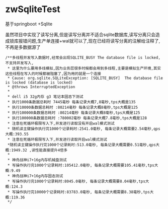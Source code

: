 # zwSqliteTest
基于springboot +Sqlite

虽然项目中实现了读写分离,但是读写分离并不适合sqlite数据库,读写分离只会造成锁库报错问题,生产单连接+wal就可以了,现在已经将读写分离的注解给注释了,不再是多数据源了


	/**多线程并发写入数据时,经常会出现SQLITE_BUSY The database file is locked,不支持并发写入,
	 * 这里为什么要用多线模拟,因为业务层很多时候都会用到多线程,主要是模拟生产环境,其实这些线程在写入的时候都被阻塞了,因为用的就是一个连接
	 * Cause: org.sqlite.SQLiteException: [SQLITE_BUSY]  The database file is locked (database is locked)
	 * @throws InterruptedException
	 *
	 * dell i5 32g内存 g3 笔记本固态下测试
	 * 执行1000条数据总耗时 7445毫秒 每条记录大概7,8毫秒,tps大概是135
	 * 执行10000条数据总耗时 :80214毫秒 每条记录大概8毫秒,tps大概是125
	 * 执行100000条数据总耗时 :80214毫秒 每条记录大概8毫秒,tps大概是125
	 * 执行100000条数据总耗时 :780002毫秒 每条记录大概7.8毫秒,tps大概是128
	 * 注意在死循环极限写入下,并发进行读取没有开启wal模式测试
	 * 随机读主键操作执行完1000个记录耗时:2541.0毫秒, 每条记录大概需要2.54毫秒,qps大概:393.55
	 * 注意在死循环极限写入下,并发进行读取开启wal模式测试
	 *随机读主键操作执行完1000个记录耗时:513.0毫秒, 每条记录大概需要0.51毫秒,qps大概:1949.32 ,读性能直接提升4倍多
	 *
	 * 神舟战神i7+16g内存机械盘测试
	 * 写操作执行完1000个记录耗时:105412.0毫秒, 每条记录大概需要105.41毫秒,tps大概:9.49
	 * 神舟战神i7+16g内存固态测试
	 * 写操作执行完1000个记录耗时:8045.0毫秒, 每条记录大概需要8.04毫秒,tps大概:124.3
	 * 写操作执行完10000个记录耗时:83783.0毫秒, 每条记录大概需要8.38毫秒,tps大概:119.36
	 */
